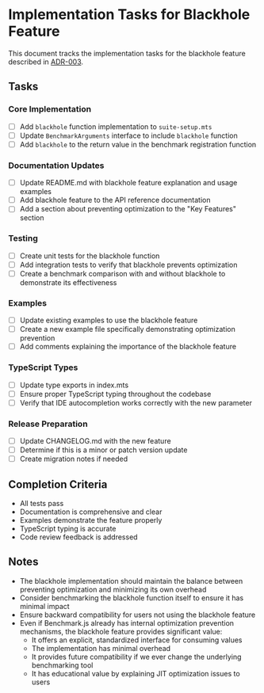 # Implementation Tasks for Blackhole Feature

This document tracks the implementation tasks for the blackhole feature described in [ADR-003](./adr-003-blackhole-for-preventing-optimization.en.md).

## Tasks

### Core Implementation

- [ ] Add `blackhole` function implementation to `suite-setup.mts`
- [ ] Update `BenchmarkArguments` interface to include `blackhole` function
- [ ] Add `blackhole` to the return value in the benchmark registration function

### Documentation Updates

- [ ] Update README.md with blackhole feature explanation and usage examples
- [ ] Add blackhole feature to the API reference documentation
- [ ] Add a section about preventing optimization to the "Key Features" section

### Testing

- [ ] Create unit tests for the blackhole function
- [ ] Add integration tests to verify that blackhole prevents optimization
- [ ] Create a benchmark comparison with and without blackhole to demonstrate its effectiveness

### Examples

- [ ] Update existing examples to use the blackhole feature
- [ ] Create a new example file specifically demonstrating optimization prevention
- [ ] Add comments explaining the importance of the blackhole feature

### TypeScript Types

- [ ] Update type exports in index.mts
- [ ] Ensure proper TypeScript typing throughout the codebase
- [ ] Verify that IDE autocompletion works correctly with the new parameter

### Release Preparation

- [ ] Update CHANGELOG.md with the new feature
- [ ] Determine if this is a minor or patch version update
- [ ] Create migration notes if needed

## Completion Criteria

- All tests pass
- Documentation is comprehensive and clear
- Examples demonstrate the feature properly
- TypeScript typing is accurate
- Code review feedback is addressed

## Notes

- The blackhole implementation should maintain the balance between preventing optimization and minimizing its own overhead
- Consider benchmarking the blackhole function itself to ensure it has minimal impact
- Ensure backward compatibility for users not using the blackhole feature
- Even if Benchmark.js already has internal optimization prevention mechanisms, the blackhole feature provides significant value:
  - It offers an explicit, standardized interface for consuming values
  - The implementation has minimal overhead
  - It provides future compatibility if we ever change the underlying benchmarking tool
  - It has educational value by explaining JIT optimization issues to users
